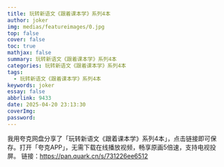 ```yaml
---
title: 玩转新语文《跟着课本学》系列4本
author: joker
img: medias/featureimages/0.jpg
top: false
cover: false
toc: true
mathjax: false
summary: 玩转新语文《跟着课本学》系列4本
categories: 玩转新语文《跟着课本学》系列4本
tags:
  - 玩转新语文《跟着课本学》系列4本
keywords: joker
essay: false
abbrlink: 9433
date: 2025-04-20 23:13:30
coverImg:
password:
---
```


我用夸克网盘分享了「玩转新语文《跟着课本学》系列4本」，点击链接即可保存。打开「夸克APP」，无需下载在线播放视频，畅享原画5倍速，支持电视投屏。
链接：https://pan.quark.cn/s/731226ee6512
